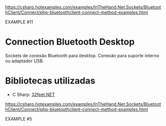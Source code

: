https://csharp.hotexamples.com/examples/InTheHand.Net.Sockets/BluetoothClient/Connect/php-bluetoothclient-connect-method-examples.html


EXAMPLE #11


# Connection Bluetooth Desktop
Sockets de conexão Bluetooth para desktop. Conexão para suporte interno ou adaptador USB.

# Bibliotecas utilizadas
- C Sharp: [32feet.NET](https://32feet.codeplex.com)



https://csharp.hotexamples.com/examples/InTheHand.Net.Sockets/BluetoothClient/Connect/php-bluetoothclient-connect-method-examples.html


EXAMPLE #5

